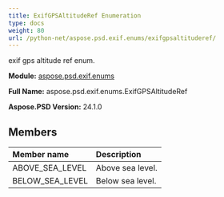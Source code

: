 ```yaml
---
title: ExifGPSAltitudeRef Enumeration
type: docs
weight: 80
url: /python-net/aspose.psd.exif.enums/exifgpsaltituderef/
---
```


exif gps altitude ref enum.

**Module:** [aspose.psd.exif.enums](/psd/python-net/aspose.psd.exif.enums/)

**Full Name:** aspose.psd.exif.enums.ExifGPSAltitudeRef

**Aspose.PSD Version:** 24.1.0

## **Members**
| **Member name** | **Description** |
| :- | :- |
| ABOVE_SEA_LEVEL | Above sea level. |
| BELOW_SEA_LEVEL | Below sea level. |
